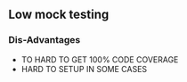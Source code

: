 ## Low mock testing

### Dis-Advantages

- TO HARD TO GET 100% CODE COVERAGE
- HARD TO SETUP IN SOME CASES
